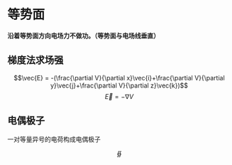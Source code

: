 # 等势面

**沿着等势面方向电场力不做功。（等势面与电场线垂直）**

## 梯度法求场强

$$\vec{E} = -(\frac{\partial V}{\partial x}\vec{i}+\frac{\partial V}{\partial y}\vec{j}+\frac{\partial V}{\partial z}\vec{k})$$
$$\vec{E} = -\nabla V$$

## 电偶极子

一对等量异号的电荷构成电偶极子

$$\oiint$$
